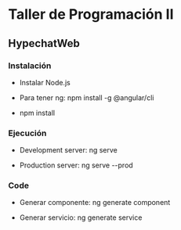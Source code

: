 # Taller de Programación II

## HypechatWeb

### Instalación

- Instalar Node.js

- Para tener ng: npm install -g @angular/cli

- npm install

### Ejecución

- Development server: ng serve

- Production server: ng serve --prod

### Code 

- Generar componente: ng generate component <component-name>

- Generar servicio: ng generate service <service-name>
